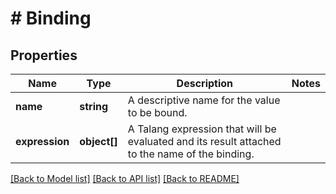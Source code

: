 # # Binding

## Properties

Name | Type | Description | Notes
------------ | ------------- | ------------- | -------------
**name** | **string** | A descriptive name for the value to be bound. | 
**expression** | **object[]** | A Talang expression that will be evaluated and its result attached to the name of the binding. | 

[[Back to Model list]](../../README.md#documentation-for-models) [[Back to API list]](../../README.md#documentation-for-api-endpoints) [[Back to README]](../../README.md)


